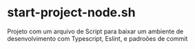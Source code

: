 # start-project-node.sh
Projeto com um arquivo de Script para baixar um ambiente de desenvolvimento com Typescript, Eslint, e padroões de commit
